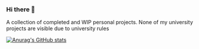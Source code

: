 ### Hi there 👋

<!--
**HarryHamilton/harryhamilton** is a ✨ _special_ ✨ repository because its `README.md` (this file) appears on your GitHub profile.

Here are some ideas to get you started:

- 🔭 I’m currently working on ...
- 🌱 I’m currently learning ...
- 👯 I’m looking to collaborate on ...
- 🤔 I’m looking for help with ...
- 💬 Ask me about ...
- 📫 How to reach me: ...
- 😄 Pronouns: ...
- ⚡ Fun fact: ...
-->

A collection of completed and WIP personal projects. None of my university projects are visible due to university rules

[![Anurag's GitHub stats](https://github-readme-stats.vercel.app/api?username=harryhamilton)](https://github.com/harryhamilton/github-readme-stats)

